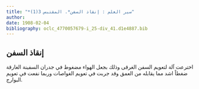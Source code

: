 ```yaml
---
title: "*سير العلم : إنقاذ السفن*. المقتبس 3(1)"
author: 
date: 1908-02-04
bibliography: oclc_4770057679-i_25-div_41.d1e4887.bib
---
```




##  إنقاذ السفن 


 اخترعت آلة لتعويم السفن الغرقى وذلك بجعل الهواء مضغوط في جدران السفينة الغارقة ضغطاً اشد مما يقابله من العمق وقد جربت في تعويم الغواصات وربما نفعت في تعويم البوارج. 
